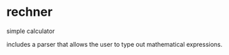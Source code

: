 # rechner
simple calculator

includes a parser that allows the user to type out mathematical expressions.
